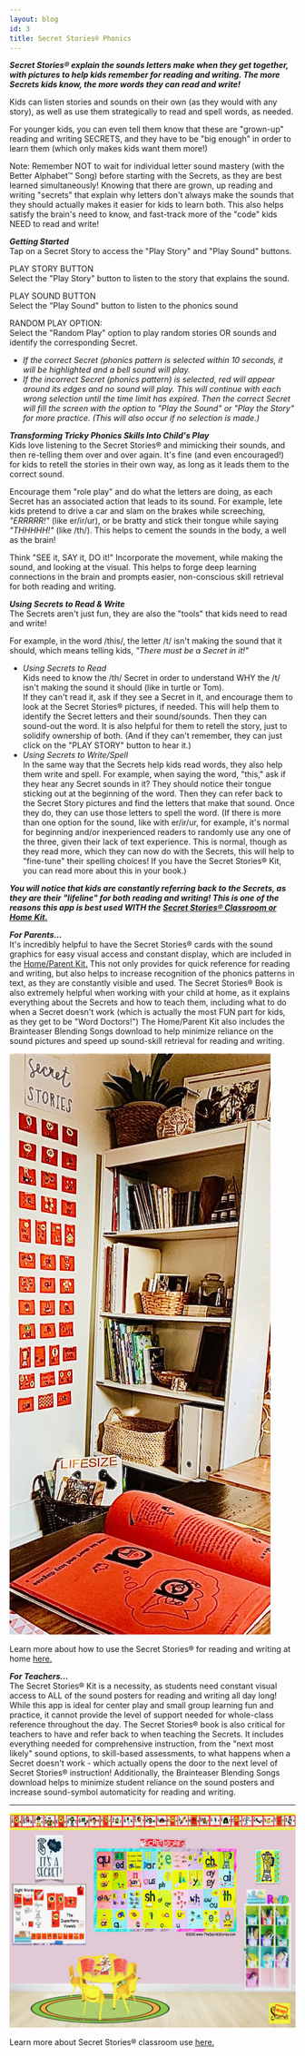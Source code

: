 ```yaml
---
layout: blog
id: 3
title: Secret Stories® Phonics
---
```

***Secret Stories® explain the sounds letters make when they get together, with pictures to help kids remember for reading and writing. The more Secrets kids know, the more words they can read and write!***  

Kids can listen stories and sounds on their own (as they would with any story), as well as use them strategically to read and spell words, as needed.

For younger kids, you can even tell them know that these are "grown-up" reading and writing SECRETS, and they have to be "big enough" in order to learn them (which only makes kids want them more!)

Note: Remember NOT to wait for individual letter sound mastery (with the Better Alphabet™ Song) before starting with the Secrets, as they are best learned simultaneously! Knowing that there are grown, up reading and writing "secrets" that explain why letters don't always make the sounds that they should actually makes it easier for kids to learn both. This also helps satisfy the brain's need to know, and fast-track more of the "code" kids NEED to read and write!

***Getting Started***\
Tap on a Secret Story to access the "Play Story" and "Play Sound" buttons.

PLAY STORY BUTTON\
Select the "Play Story" button to listen to the story that explains the sound.  

PLAY SOUND BUTTON\
Select the "Play Sound" button to listen to the phonics sound 

RANDOM PLAY OPTION:\
Select the "Random Play" option to play random stories OR sounds and identify the corresponding Secret. 

* *If the correct Secret (phonics pattern is selected within 10 seconds, it will be highlighted and a bell sound will play.* 
* *If the incorrect Secret (phonics pattern) is selected, red will appear around its edges and no sound will play. This will continue with each wrong selection until the time limit has expired. Then the correct Secret will fill the screen with the option to "Play the Sound" or "Play the Story" for more practice. (This will also occur if no selection is made.)*

***Transforming Tricky Phonics Skills Into Child's Play***\
Kids love listening to the Secret Stories® and mimicking their sounds, and then re-telling them over and over again. It's fine (and even encouraged!) for kids to retell the stories in their own way, as  long as it leads them to the correct sound. 

Encourage them "role play" and do what the letters are doing, as each Secret has an associated action that leads to its sound. For example, lete kids pretend to drive a car and slam on the brakes while screeching, *"ERRRRR!"* (like er/ir/ur), or be bratty and stick their tongue while saying *"THHHHH!"* (like /th/). This helps to cement the sounds in the body, a well as the brain! 

Think "SEE it, SAY it, DO it!" Incorporate the movement, while making the sound, and looking at the visual. This helps to forge deep learning connections in the brain and prompts easier, non-conscious skill retrieval for both reading and writing.

***Using Secrets to Read & Write*** \
The Secrets aren't just fun, they are also the "tools" that kids need to read and write!

For example, in the word /this/, the letter /t/ isn't making the sound that it should, which means telling kids, *"There must be a Secret in it!"*

* *Using Secrets to Read*\
  Kids need to know the /th/ Secret in order to understand WHY the /t/ isn't making the sound it should (like in turtle or Tom). \
  If they can't read it, ask if they see a Secret in it, and encourage them to look at the Secret Stories® pictures, if needed. This will help them to identify the Secret letters and their sound/sounds. Then they can sound-out the word. It is also helpful for them to retell the story, just to solidify ownership of both. (And if they can't remember, they can just click on the "PLAY STORY" button to hear it.)
* *Using Secrets to Write/Spell*\
  In the same way that the Secrets help kids read words, they also help them write and spell. For example, when saying the word, "this," ask if they hear any Secret sounds in it? They should notice their tongue sticking out at the beginning of the word. Then they can refer back to the Secret Story pictures and find the letters that make that sound. Once they do, they can use those letters to spell the word. (If there is more than one option for the sound, like with er/ir/ur, for example, it's  normal for beginning and/or inexperienced readers to randomly use any one of the three, given their lack of text experience. This is normal, though as they read more, which they can now do with the Secrets, this will help to "fine-tune" their spelling choices! If you have the Secret Stories® Kit, you can read more about this in your book.)

***You will notice that kids are constantly referring back to the Secrets, as they are their "lifeline" for both reading and writing! This is one of the reasons this app is best used WITH the*** [](https://www.thesecretstories.com/buy/)***[Secret Stories® Classroom or Home Kit.](https://www.thesecretstories.com/buy/)***

***For Parents...***\
It's incredibly helpful to have the Secret Stories® cards with the sound graphics for easy visual access and constant display, which are included in the [Home/Parent Kit.](https://www.thesecretstories.com/product/parent-resource-homeschool-kit/) This not only provides for quick reference for reading and writing, but also helps to increase recognition of the phonics patterns in text, as they are constantly visible and used. The Secret Stories® Book is also extremely helpful when working with your child at home, as it explains everything about the Secrets and how to teach them, including what to do when a Secret doesn't work (which is actually the most FUN part for kids, as they get to be "Word Doctors!") The Home/Parent Kit also includes the Brainteaser Blending Songs download to help minimize reliance on the sound pictures and speed up sound-skill retrieval for reading and writing. 

![Homeschool Phonics Program for Reading](/uploads/homeschool-phonics-program-for-reading.jpg "Homeschool Phonics Secret Stories pic")

Learn more about how to use the Secret Stories® for reading and writing at home [here.](https://www.thesecretstories.com/who-needs-it/parents-homeschoolers/) 

***For Teachers...***\
The Secret Stories® Kit is a necessity, as students need constant visual access to ALL of the sound posters for reading and writing all day long! While this app is ideal for center play and small group learning fun and practice, it cannot provide the level of support needed for whole-class reference throughout the day. The Secret Stories® book is also critical for teachers to have and refer back to when teaching the Secrets. It includes everything needed for comprehensive instruction, from the "next most likely" sound options, to skill-based assessments, to what happens when a Secret doesn't work - which actually opens the door to the next level of Secret Stories® instruction! Additionally, the Brainteaser Blending Songs download helps to minimize student reliance on the sound posters and increase sound-symbol automaticity for reading and writing.   

- - -

![Secret Stories® Classroom Kit - Decorative Squares](/uploads/secret-stories-classroom-pic.jpeg "Secret Stories® Classroom Kit - Decorative Squares")

Learn more about Secret Stories® classroom use [here.](https://www.thesecretstories.com/who-needs-it/teachers/)